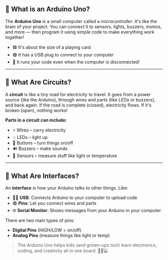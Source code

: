 ## 🧠 What is an Arduino Uno?

The **Arduino Uno** is a small computer called a *microcontroller*. It's like the brain of your project. You can connect it to sensors, lights, buzzers, motors, and more — then program it using simple code to make everything work together!

- 🟦 It's about the size of a playing card
- 🟢 It has a USB plug to connect to your computer
- 🔌 It runs your code even when the computer is disconnected!

---

## 🔌 What Are Circuits?

A **circuit** is like a tiny road for electricity to travel. It goes from a power source (like the Arduino), through wires and parts (like LEDs or buzzers), and back again. If the road is complete (closed), electricity flows. If it's broken (open), nothing works!

**Parts in a circuit can include:**
- ⚡ Wires – carry electricity
- 💡 LEDs – light up
- 🔘 Buttons – turn things on/off
- 🔊 Buzzers – make sounds
- 📏 Sensors – measure stuff like light or temperature

---

## 🧩 What Are Interfaces?

An **interface** is how your Arduino talks to other things. Like:

- 🧑‍💻 **USB**: Connects Arduino to your computer to upload code
- 🟢 **Pins**: Let you connect wires and parts
- 🌐 **Serial Monitor**: Shows messages from your Arduino in your computer

There are two main types of pins:
- **Digital Pins** (HIGH/LOW = on/off)
- **Analog Pins** (measure things like light or temp)

> The Arduino Uno helps kids (and grown-ups too!) learn electronics, coding, and creativity all in one board. 🌈🔧💻

